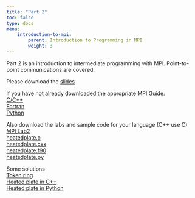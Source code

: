 ```yaml
---
title: "Part 2"
toc: false
type: docs
menu:      
    introduction-to-mpi:
        parent: Introduction to Programming in MPI
        weight: 3
---
```


Part 2 is an introduction to intermediate programming with MPI. Point-to-point communications are covered.

Please download the [slides](/files/MPI_2.pdf)

If you have not already downloaded the appropriate MPI Guide:
<br>
[C/C++](/files/MPI_Guide_C.pdf)
<br>
[Fortran](/files/MPI_Guide_Fortran.pdf)
<br>
[Python](/files/MPI_Guide_mpi4py.pdf)


Also download the labs and sample code for your language (C++ use C):
<br>
[MPI Lab2](/files/MPI_Lab2.pdf)
<br>
[heatedplate.c](/files/heatedplate.c)
<br>
[heatedplate.cxx](/files/heatedplate.cxx)
<br>
[heatedplate.f90](/files/heatedplate.f90)
<br>
[heatedplate.py](/files/heatedplate.py)

Some solutions
<br>
[Token ring](/files/ring.py)
<br>
[Heated plate in C++](/files/mpiheatedplate.cxx)
<br>
[Heated plate in Python](/files/mpiheatedplate.py)
